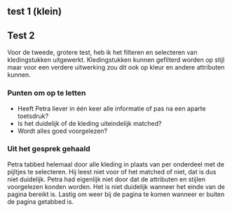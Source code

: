 ## test 1 (klein)

## Test 2

Voor de tweede, grotere test, heb ik het filteren en selecteren van kledingstukken uitgewerkt. Kledingstukken kunnen gefilterd worden op stijl maar voor een verdere uitwerking zou dit ook op kleur en andere attributen kunnen.

### Punten om op te letten

- Heeft Petra liever in één keer alle informatie of pas na een aparte toetsdruk?
- Is het duidelijk of de kleding uiteindelijk matched?
- Wordt alles goed voorgelezen?

### Uit het gesprek gehaald

Petra tabbed helemaal door alle kleding in plaats van per onderdeel met de pijltjes te selecteren.
Hij leest niet voor of het matched of niet, dat is dus niet duidelijk.
Petra had eigenlijk niet door dat de attributen en stijlen voorgelezen konden worden.
Het is niet duidelijk wanneer het einde van de pagina bereikt is.
Lastig om weer bij de pagina te komen wanneer er buiten de pagina getabbed is.
